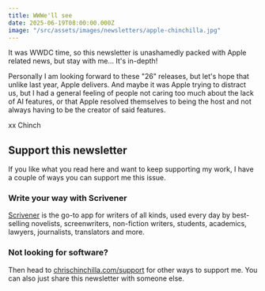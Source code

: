 ```yaml
---
title: WWWe'll see
date: 2025-06-19T08:00:00.000Z
image: "/src/assets/images/newsletters/apple-chinchilla.jpg"
---
```


It was WWDC time, so this newsletter is unashamedly packed with Apple related news, but stay with me… It's in-depth!

Personally I am looking forward to these "26" releases, but let's hope that unlike last year, Apple delivers. And maybe it was Apple trying to distract us, but I had a general feeling of people not caring too much about the lack of AI features, or that Apple resolved themselves to being the host and not always having to be the creator of said features.

xx Chinch

## Support this newsletter

If you like what you read here and want to keep supporting my work, I have a couple of ways you can support me this issue.

### Write your way with Scrivener

[Scrivener](https://go.chrischinchilla.com/scrivener) is the go-to app for writers of all kinds, used every day by best-selling novelists, screenwriters, non-fiction writers, students, academics, lawyers, journalists, translators and more.

### Not looking for software?

Then head to [chrischinchilla.com/support](https://chrischinchilla.com/support) for other ways to support me. You can also just share this newsletter with someone else.